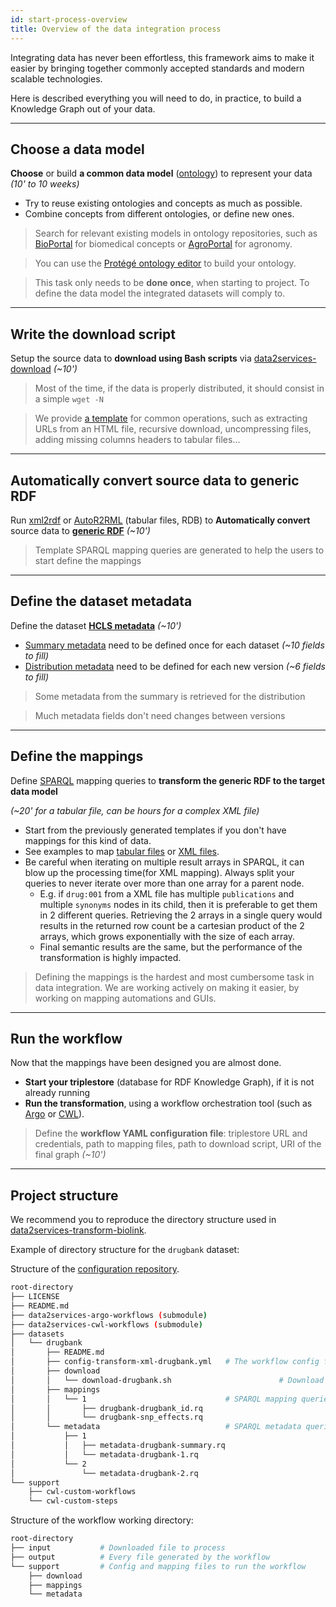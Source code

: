 ```yaml
---
id: start-process-overview
title: Overview of the data integration process
---
```



Integrating data has never been effortless, this framework aims to make it easier by bringing together commonly accepted standards and modern scalable technologies.

Here is described everything you will need to do, in practice, to build a Knowledge Graph out of your data.

---

## Choose a data model

**Choose** or build **a common data model** ([ontology](https://www.w3.org/standards/semanticweb/ontology)) to represent your data *(10' to 10 weeks)*

* Try to reuse existing ontologies and concepts as much as possible.
* Combine concepts from different ontologies, or define new ones.

> Search for relevant existing models in ontology repositories, such as [BioPortal](https://bioportal.bioontology.org/recommender) for biomedical concepts or [AgroPortal](http://agroportal.lirmm.fr/recommender) for agronomy.

> You can use the [Protégé ontology editor](https://protege.stanford.edu/) to build your ontology.

> This task only needs to be **done once**, when starting to project. To define the data model the integrated datasets will comply to.

---

## Write the download script

Setup the source data to **download using Bash scripts** via [data2services-download](https://github.com/MaastrichtU-IDS/data2services-download) *(~10')*

> Most of the time, if the data is properly distributed, it should consist in a simple `wget -N` 

> We provide [a template](https://github.com/MaastrichtU-IDS/data2services-download/blob/master/datasets/TEMPLATE/download.sh) for common operations, such as extracting URLs from an HTML file, recursive download, uncompressing files, adding missing columns headers to tabular files...

---

## Automatically convert source data to generic RDF

Run [xml2rdf](https://github.com/MaastrichtU-IDS/xml2rdf) or [AutoR2RML](https://github.com/MaastrichtU-IDS/AutoR2RML) (tabular files, RDB) to **Automatically convert** source data to [**generic RDF**](https://raw.githubusercontent.com/MaastrichtU-IDS/data2services-transform-biolink/master/output/stitch-sample/rdf_output.nq) *(~10')*

> Template SPARQL mapping queries are generated to help the users to start define the mappings

---

## Define the dataset metadata

Define the dataset [**HCLS metadata**](https://www.w3.org/TR/hcls-dataset/) *(~10')*

* [Summary metadata](https://github.com/MaastrichtU-IDS/data2services-transform-biolink/blob/master/mapping/drugbank/metadata/1/metadata-drugbank-summary.rq) need to be defined once for each dataset *(~10 fields to fill)*
* [Distribution metadata](https://github.com/MaastrichtU-IDS/data2services-transform-biolink/blob/master/mapping/drugbank/metadata/1/metadata-drugbank-1.rq) need to be defined for each new version *(~6 fields to fill)*

> Some metadata from the summary is retrieved for the distribution

> Much metadata fields don't need changes between versions

---

## Define the mappings

Define [SPARQL](https://www.w3.org/TR/sparql11-query/) mapping queries to **transform the generic RDF to the target data model** 

*(~20' for a tabular file, can be hours for a complex XML file)*

* Start from the previously generated templates if you don't have mappings for this kind of data.
* See examples to map [tabular files](https://github.com/MaastrichtU-IDS/data2services-transform-biolink/blob/master/mapping/stitch/transform/1/insert-stitch.rq) or [XML files](https://github.com/MaastrichtU-IDS/data2services-transform-biolink/tree/master/mapping/drugbank/transform/1).
* Be careful when iterating on multiple result arrays in SPARQL, it can blow up the processing time(for XML mapping). Always split your queries to never iterate over more than one array for a parent node.
  * E.g. if `drug:001` from a XML file has multiple `publications` and multiple `synonyms` nodes in its child, then it is preferable to get them in 2 different queries. Retrieving the 2 arrays in a single query would results in the returned row count be a cartesian product of the 2 arrays, which grows exponentially with the size of each array.
  * Final semantic results are the same, but the performance of the transformation is highly impacted.

>  Defining the mappings is the hardest and most cumbersome task in data integration. We are working actively on making it easier, by working on mapping automations and GUIs. 

---

## Run the workflow

Now that the mappings have been designed you are almost done.

* **Start your triplestore** (database for RDF Knowledge Graph), if it is not already running
* **Run the transformation**, using a workflow orchestration tool (such as [Argo](https://argoproj.github.io/argo/) or [CWL](https://www.commonwl.org/)).

> Define the **workflow YAML configuration file**: triplestore URL and credentials, path to mapping files, path to download script, URI of the final graph *(~10')*

---

## Project structure

We recommend you to reproduce the directory structure used in [data2services-transform-biolink](https://github.com/MaastrichtU-IDS/data2services-transform-biolink).

Example of directory structure for the `drugbank` dataset:

Structure of the [configuration repository](https://github.com/MaastrichtU-IDS/data2services-transform-biolink).

```bash
root-directory
├── LICENSE
├── README.md
├── data2services-argo-workflows (submodule)
├── data2services-cwl-workflows (submodule)
├── datasets
│   └── drugbank
│       ├── README.md
│       ├── config-transform-xml-drugbank.yml	# The workflow config file
│       ├── download
│       │   └── download-drugbank.sh						# Download script goes here
│       ├── mappings
│       │   └── 1								# SPARQL mapping queries goes here 
│       │       ├── drugbank-drugbank_id.rq
│       │       └── drugbank-snp_effects.rq
│       └── metadata							# SPARQL metadata queries goes here 
│           ├── 1
│           │   ├── metadata-drugbank-summary.rq
│           │   └── metadata-drugbank-1.rq
│           └── 2
│               └── metadata-drugbank-2.rq
└── support
    ├── cwl-custom-workflows
    └── cwl-custom-steps
```

Structure of the workflow working directory:

```bash
root-directory
├── input			# Downloaded file to process
├── output			# Every file generated by the workflow
└── support			# Config and mapping files to run the workflow
    ├── download
    ├── mappings
    └── metadata
```

